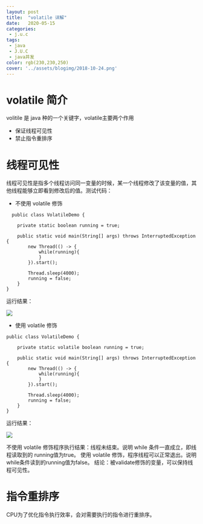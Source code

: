 ```yaml
---
layout: post
title:  "volatile 详解"
date:   2020-05-15
categories:
 - j.u.c
tags:
 - java
 - J.U.C
 - java并发
color: rgb(230,230,250)
cover: '../assets/blogimg/2018-10-24.png'
---
```

# volatile 简介
  volitile 是 java 种的一个关键字，volatile主要两个作用
- 保证线程可见性
- 禁止指令重排序

# 线程可见性
  线程可见性是指多个线程访问同一变量的时候，某一个线程修改了该变量的值，其他线程能够立即看到修改后的值。测试代码：

- 不使用 volatile 修饰

```
  public class VolatileDemo {

    private static boolean running = true;

    public static void main(String[] args) throws InterruptedException {
        new Thread(() -> {
            while(running){
            }
        }).start();

        Thread.sleep(4000);
        running = false;
    }
}
```
运行结果：

![](/images/volatile/no-volatile-demo-running-result.jpg)

- 使用 volatile 修饰

```
public class VolatileDemo {

    private static volatile boolean running = true;

    public static void main(String[] args) throws InterruptedException {
        new Thread(() -> {
            while(running){
            }
        }).start();

        Thread.sleep(4000);
        running = false;
    }
}
```
运行结果：

![](/images/volatile/volatile-demo-running-result.jpg)

不使用 volatile 修饰程序执行结果：线程未结束。说明 while 条件一直成立，即线程读取到的 running值为true。
使用 volatile 修饰，程序线程可以正常退出。说明while条件读到的running值为false。
结论：被validate修饰的变量，可以保持线程可见性。

# 指令重排序
CPU为了优化指令执行效率，会对需要执行的指令进行重排序。

